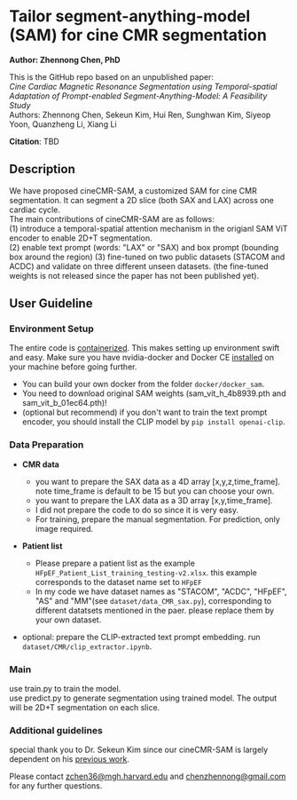 # Tailor segment-anything-model (SAM) for cine CMR segmentation
**Author: Zhennong Chen, PhD**<br />

This is the GitHub repo based on an unpublished paper: <br />
*Cine Cardiac Magnetic Resonance Segmentation using Temporal-spatial Adaptation of Prompt-enabled Segment-Anything-Model: A Feasibility Study*<br />
Authors: Zhennong Chen, Sekeun Kim, Hui Ren, Sunghwan Kim, Siyeop Yoon, Quanzheng Li, Xiang Li<br />

**Citation**: TBD

## Description
We have proposed cineCMR-SAM, a customized SAM for cine CMR segmentation. It can segment a 2D slice (both SAX and LAX) across one cardiac cycle.<br />
The main contributions of cineCMR-SAM are as follows:<br />
(1) introduce a temporal-spatial attention mechanism in the origianl SAM ViT encoder to enable 2D+T segmentation.<br />
(2) enable text prompt (words: "LAX" or "SAX) and box prompt (bounding box around the region)
(3) fine-tuned on two public datasets (STACOM and ACDC) and validate on three different unseen datasets. (the fine-tuned weights is not released since the paper has not been published yet).


## User Guideline
### Environment Setup
The entire code is [containerized](https://www.docker.com/resources/what-container). This makes setting up environment swift and easy. Make sure you have nvidia-docker and Docker CE [installed](https://docs.nvidia.com/datacenter/cloud-native/container-toolkit/install-guide.html#docker) on your machine before going further. <br />
- You can build your own docker from the folder ```docker/docker_sam```. <br />
- You need to download original SAM weights (sam_vit_h_4b8939.pth and sam_vit_b_01ec64.pth)!
- (optional but recommend) if you don't want to train the text prompt encoder, you should install the CLIP model by ```pip install openai-clip```.

### Data Preparation
- **CMR data**<br />
    - you want to prepare the SAX data as a 4D array [x,y,z,time_frame]. note time_frame is default to be 15 but you can choose your own.<br />
    - you want to prepare the LAX data as a 3D array [x,y,time_frame].<br />
    - I did not prepare the code to do so since it is very easy.<br />
    - For training, prepare the manual segmentation. For prediction, only image required. <br />

- **Patient list** <br />
    - Please prepare a patient list as the example ```HFpEF_Patient_List_training_testing-v2.xlsx```. this example corresponds to the dataset name set to ```HFpEF```<br />
    - In my code we have dataset names as "STACOM", "ACDC", "HFpEF", "AS" and "MM"(see ```dataset/data_CMR_sax.py```), corresponding to different datatsets mentioned in the paer. please replace them by your own dataset.<br />

- optional: prepare the CLIP-extracted text prompt embedding. run ```dataset/CMR/clip_extractor.ipynb```.

### Main
use train.py to train the model. <br />
use predict.py to generate segmentation using trained model. The output will be 2D+T segmentation on each slice.

### Additional guidelines 
special thank you to Dr. Sekeun Kim since our cineCMR-SAM is largely dependent on his [previous work](https://github.com/kimsekeun/MediViSTA-SAM).

Please contact zchen36@mgh.harvard.edu and chenzhennong@gmail.com for any further questions.



